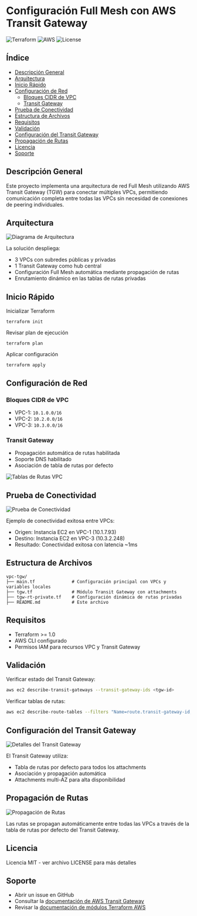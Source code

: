 # Configuración Full Mesh con AWS Transit Gateway

![Terraform](https://img.shields.io/badge/terraform-1.0+-623CE4?style=flat&logo=terraform)
![AWS](https://img.shields.io/badge/AWS-Cloud-FF9900?style=flat&logo=amazonaws)
![License](https://img.shields.io/badge/License-MIT-blue.svg)

## Índice

- [Descripción General](#descripción-general)
- [Arquitectura](#arquitectura)
- [Inicio Rápido](#inicio-rápido)
- [Configuración de Red](#configuración-de-red)
  - [Bloques CIDR de VPC](#bloques-cidr-de-vpc)
  - [Transit Gateway](#transit-gateway)
- [Prueba de Conectividad](#prueba-de-conectividad)
- [Estructura de Archivos](#estructura-de-archivos)
- [Requisitos](#requisitos)
- [Validación](#validación)
- [Configuración del Transit Gateway](#configuración-del-transit-gateway)
- [Propagación de Rutas](#propagación-de-rutas)
- [Licencia](#licencia)
- [Soporte](#soporte)

## Descripción General

Este proyecto implementa una arquitectura de red Full Mesh utilizando AWS Transit Gateway (TGW) para conectar múltiples VPCs, permitiendo comunicación completa entre todas las VPCs sin necesidad de conexiones de peering individuales.

## Arquitectura

![Diagrama de Arquitectura](docs/images/architecture-diagram.png)

La solución despliega:
- 3 VPCs con subredes públicas y privadas
- 1 Transit Gateway como hub central
- Configuración Full Mesh automática mediante propagación de rutas
- Enrutamiento dinámico en las tablas de rutas privadas

## Inicio Rápido

 Inicializar Terraform
```
terraform init
```
 Revisar plan de ejecución
```
terraform plan
```
 Aplicar configuración
```
terraform apply
```

## Configuración de Red

### Bloques CIDR de VPC
- VPC-1: `10.1.0.0/16`
- VPC-2: `10.2.0.0/16`
- VPC-3: `10.3.0.0/16`

### Transit Gateway
- Propagación automática de rutas habilitada
- Soporte DNS habilitado
- Asociación de tabla de rutas por defecto

![Tablas de Rutas VPC](docs/images/vpc-route-tables.png)

## Prueba de Conectividad

![Prueba de Conectividad](docs/images/connectivity-test.png)

Ejemplo de conectividad exitosa entre VPCs:
- Origen: Instancia EC2 en VPC-1 (10.1.7.93)
- Destino: Instancia EC2 en VPC-3 (10.3.2.248)
- Resultado: Conectividad exitosa con latencia ~1ms

## Estructura de Archivos

```
vpc-tgw/
├── main.tf              # Configuración principal con VPCs y variables locales
├── tgw.tf               # Módulo Transit Gateway con attachments
├── tgw-rt-private.tf    # Configuración dinámica de rutas privadas
├── README.md            # Este archivo

```

## Requisitos

- Terraform >= 1.0
- AWS CLI configurado
- Permisos IAM para recursos VPC y Transit Gateway

## Validación

Verificar estado del Transit Gateway:
```bash
aws ec2 describe-transit-gateways --transit-gateway-ids <tgw-id>
```

Verificar tablas de rutas:
```bash
aws ec2 describe-route-tables --filters "Name=route.transit-gateway-id,Values=<tgw-id>"
```

## Configuración del Transit Gateway

![Detalles del Transit Gateway](docs/images/tgw-details.png)

El Transit Gateway utiliza:
- Tabla de rutas por defecto para todos los attachments
- Asociación y propagación automática
- Attachments multi-AZ para alta disponibilidad

## Propagación de Rutas

![Propagación de Rutas](docs/images/route-propagation.png)

Las rutas se propagan automáticamente entre todas las VPCs a través de la tabla de rutas por defecto del Transit Gateway.

## Licencia

Licencia MIT - ver archivo LICENSE para más detalles

## Soporte

- Abrir un issue en GitHub
- Consultar la [documentación de AWS Transit Gateway](https://docs.aws.amazon.com/es_es/vpc/latest/tgw/)
- Revisar la [documentación de módulos Terraform AWS](https://registry.terraform.io/modules/terraform-aws-modules/transit-gateway/aws/latest)
